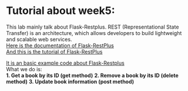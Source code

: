 # Tutorial about week5:

This lab mainly talk about Flask-Restplus. REST (Representational State Transfer) is an architecture, which allows developers to build lightweight and scalable web services.<br>
[Here is the documentation of Flask-RestPlus](https://flask-restplus.readthedocs.io/en/stable/)<br>
[And this is the tutorial of Flask-RestPlus](https://www.youtube.com/watch?v=yh-28ksEXwY&list=PLNrnt5k3GHOO8kB6vKenpAWvZuvVQiHro)<br>

[It is an basic example code about Flask-Restplus](https://github.com/szhbest/COMP9321/blob/master/Week5%20Flask/sample.py)<br>
What we do is:<br>
**1. Get a book by its ID (get method)**
**2. Remove a book by its ID (delete method)**
**3. Update book information (post method)**

